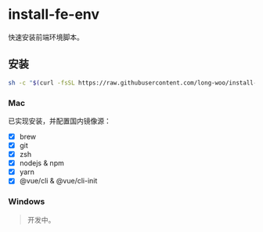 # install-fe-env

快速安装前端环境脚本。

## 安装

```sh
sh -c "$(curl -fsSL https://raw.githubusercontent.com/long-woo/install-fe-env/main/install-fe-env.sh)"
```

### Mac

已实现安装，并配置国内镜像源：

- [x] brew
- [x] git
- [x] zsh
- [x] nodejs & npm
- [x] yarn
- [x] @vue/cli & @vue/cli-init

### Windows

> 开发中。

